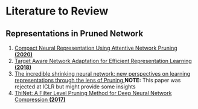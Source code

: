 # Literature to Review

## Representations in Pruned Network

1. [Compact Neural Representation Using Attentive Network Pruning **(2020)**]([asd](https://arxiv.org/pdf/2005.04559.pdf))
2. [Target Aware Network Adaptation for Efficient Representation Learning **(2018)**](https://openaccess.thecvf.com/content_ECCVW_2018/papers/11132/Zhong_Target_Aware_Network_Adaptation_for_Efficient_Representation_Learning_ECCVW_2018_paper.pdf)
3. [The incredible shrinking neural network: new perspectives on learning representations through the lens of Pruning ](https://openreview.net/pdf?id=BkV4VS9ll) **NOTE:** This paper was rejected at ICLR but might provide some insights
4. [ThiNet: A Filter Level Pruning Method for Deep Neural Network Compression **(2017)**](https://openaccess.thecvf.com/content_ICCV_2017/papers/Luo_ThiNet_A_Filter_ICCV_2017_paper.pdf)